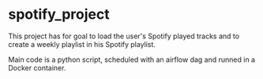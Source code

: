 # spotify_project

This project has for goal to load the user's Spotify played tracks and to create a weekly playlist in his Spotify playlist.

Main code is a python script, scheduled with an airflow dag and runned in a Docker container.

